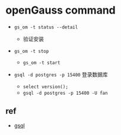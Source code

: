 # openGauss command
+ `gs_om -t status --detail`
    + 验证安装
+ `gs_om -t stop`
    + `gs_om -t start`

+ `gsql -d postgres -p 15400` 登录数据库
    + `select version();`
    + `gsql -d postgres -p 15400 -U fan`

## ref
+ [gsql](https://docs-opengauss.osinfra.cn/zh/docs/5.0.0/docs/ToolandCommandReference/gsql.html)